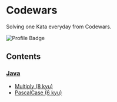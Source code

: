 # Codewars
Solving one Kata everyday from Codewars.

![Profile Badge](https://www.codewars.com/users/romanutti/badges/micro)


## Contents


### [Java](./src/main/java)

- [Multiply (8 kyu)](./src/main/java/Multiply.java)
- [PascalCase (6 kyu)](./src/main/java/PascalCase.java)


